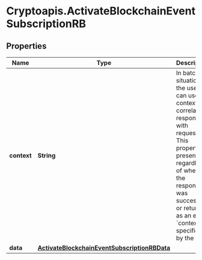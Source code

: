# Cryptoapis.ActivateBlockchainEventSubscriptionRB

## Properties

Name | Type | Description | Notes
------------ | ------------- | ------------- | -------------
**context** | **String** | In batch situations the user can use the context to correlate responses with requests. This property is present regardless of whether the response was successful or returned as an error. &#x60;context&#x60; is specified by the user. | [optional] 
**data** | [**ActivateBlockchainEventSubscriptionRBData**](ActivateBlockchainEventSubscriptionRBData.md) |  | 


